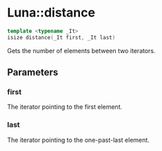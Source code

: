 # Luna::distance

```c++
template <typename _It>
isize distance(_It first, _It last)
```

Gets the number of elements between two iterators. 



## Parameters
### first
The iterator pointing to the first element. 

### last
The iterator pointing to the one-past-last element. 

